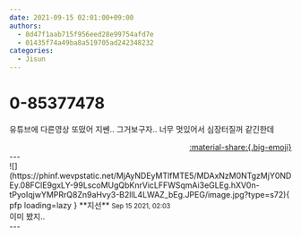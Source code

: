 ```yaml
---
date: 2021-09-15 02:01:00+09:00
authors:
  - 8d47f1aab715f956eed28e99754afd7e
  - 01435f74a49ba8a519705ad242348232
categories:
  - Jisun
---
```


# 0-85377478

<div class="post-container" markdown="1">
<div class="content-container md-sidebar__scrollwrap" markdown="1">

유튜브에 다른영상 또떴어 지쎈.. 그거보구자.. 너무 멋있어서 심장터질꺼 같긴한데

</div>
</div>

<div style="text-align: right;" markdown="1">
<a href="https://weverse.io/fromis9/fanpost/0-85377478" style="text-align: right;">:material-share:{.big-emoji}</a>
</div>
---

<div class="comments-container md-sidebar__scrollwrap" markdown="1">
<div class="comment" markdown="1">
<div class='id-container' markdown="1">
![](https://phinf.wevpstatic.net/MjAyNDEyMTlfMTE5/MDAxNzM0NTgzMjY0NDEy.08FClE9gxLY-99LscoMUgQbKnrVicLFFWSqmAi3eGLEg.hXV0n-tPyoIqjwYMPRrQ8Zn9aHvy3-B2llL4LWAZ_bEg.JPEG/image.jpg?type=s72){ pfp loading=lazy }
**<span class="artist">지선</span>** <small>Sep 15 2021, 02:03</small><br>
</div>
<div class='comment-body' markdown="1">
이미 봤지..
</div>
</div>
</div>
---
